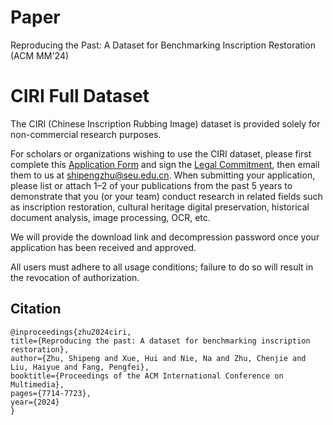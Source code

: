 # Paper
Reproducing the Past: A Dataset for Benchmarking Inscription Restoration (ACM MM'24)


# CIRI Full Dataset
The CIRI (Chinese Inscription Rubbing Image) dataset is provided solely for non-commercial research purposes.

For scholars or organizations wishing to use the CIRI dataset, please first complete this [Application Form](./ApplicationFormforCIRI.docx) and sign the [Legal Commitment](./LegalCommitment.docx), then email them to us at [shipengzhu@seu.edu.cn](shipengzhu@seu.edu.cn). When submitting your application, please list or attach 1–2 of your publications from the past 5 years to demonstrate that you (or your team) conduct research in related fields such as inscription restoration, cultural heritage digital preservation, historical document analysis, image processing, OCR, etc.

We will provide the download link and decompression password once your application has been received and approved.

All users must adhere to all usage conditions; failure to do so will result in the revocation of authorization.




## Citation

  ```
@inproceedings{zhu2024ciri,
  title={Reproducing the past: A dataset for benchmarking inscription restoration},
  author={Zhu, Shipeng and Xue, Hui and Nie, Na and Zhu, Chenjie and  Liu, Haiyue and Fang, Pengfei},
  booktitle={Proceedings of the ACM International Conference on Multimedia},
  pages={7714-7723},
  year={2024}
}
  ```
